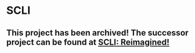 # SCLI
 
## This project has been archived! The successor project can be found at [SCLI: Reimagined!](https://github.com/thatgato/SCLIReimagined)